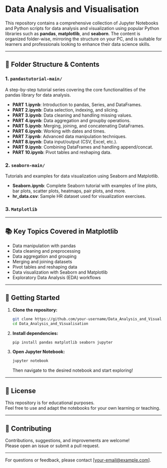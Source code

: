 # Data Analysis and Visualisation

This repository contains a comprehensive collection of Jupyter Notebooks and Python scripts for data analysis and visualization using popular Python libraries such as **pandas**, **matplotlib**, and **seaborn**. The content is organized folder-wise, mirroring the structure on your PC, and is suitable for learners and professionals looking to enhance their data science skills.

---

## 📁 Folder Structure & Contents

### 1. `pandastutorial-main/`
A step-by-step tutorial series covering the core functionalities of the pandas library for data analysis.

- **PART 1.ipynb**: Introduction to pandas, Series, and DataFrames.
- **PART 2.ipynb**: Data selection, indexing, and slicing.
- **PART 3.ipynb**: Data cleaning and handling missing values.
- **PART 4.ipynb**: Data aggregation and groupby operations.
- **PART 5.ipynb**: Merging, joining, and concatenating DataFrames.
- **PART 6.ipynb**: Working with dates and times.
- **PART 7.ipynb**: Advanced data manipulation techniques.
- **PART 8.ipynb**: Data input/output (CSV, Excel, etc.).
- **PART 9.ipynb**: Combining DataFrames and handling append/concat.
- **PART 10.ipynb**: Pivot tables and reshaping data.

### 2. `seaborn-main/`
Tutorials and examples for data visualization using Seaborn and Matplotlib.

- **Seaborn.ipynb**: Complete Seaborn tutorial with examples of line plots, bar plots, scatter plots, heatmaps, pair plots, and more.
- **hr_data.csv**: Sample HR dataset used for visualization exercises.

### 3. `Matplotlib`


---

## 📚 Key Topics Covered in Matplotlib

- Data manipulation with pandas
- Data cleaning and preprocessing
- Data aggregation and grouping
- Merging and joining datasets
- Pivot tables and reshaping data
- Data visualization with Seaborn and Matplotlib
- Exploratory Data Analysis (EDA) workflows

---

## 🚀 Getting Started

1. **Clone the repository:**
    ```sh
    git clone https://github.com/your-username/Data_Analysis_and_Visualisation.git
    cd Data_Analysis_and_Visualisation
    ```

2. **Install dependencies:**
    ```sh
    pip install pandas matplotlib seaborn jupyter
    ```

3. **Open Jupyter Notebook:**
    ```sh
    jupyter notebook
    ```
    Then navigate to the desired notebook and start exploring!

---

## 📝 License

This repository is for educational purposes.  
Feel free to use and adapt the notebooks for your own learning or teaching.

---

## 🤝 Contributing

Contributions, suggestions, and improvements are welcome!  
Please open an issue or submit a pull request.

---

For questions or feedback, please contact [your-email@example.com].
